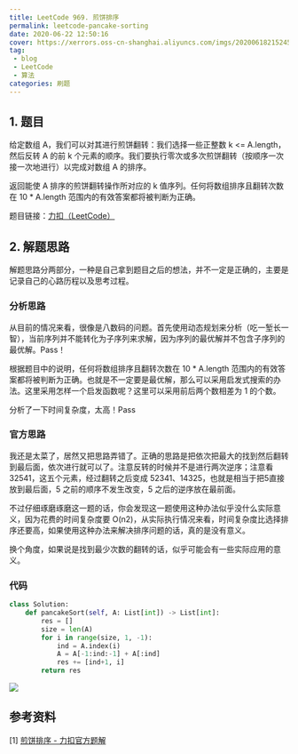 ```yaml
---
title: LeetCode 969. 煎饼排序
permalink: leetcode-pancake-sorting
date: 2020-06-22 12:50:16
cover: https://xerrors.oss-cn-shanghai.aliyuncs.com/imgs/20200618215245.png
tag: 
 - blog
 - LeetCode
 - 算法
categories: 刷题
---
```


## 1. 题目

给定数组 A，我们可以对其进行煎饼翻转：我们选择一些正整数 k <= A.length，然后反转 A 的前 k 个元素的顺序。我们要执行零次或多次煎饼翻转（按顺序一次接一次地进行）以完成对数组 A 的排序。

返回能使 A 排序的煎饼翻转操作所对应的 k 值序列。任何将数组排序且翻转次数在 10 * A.length 范围内的有效答案都将被判断为正确。

题目链接：[力扣（LeetCode）](https://leetcode-cn.com/problems/pancake-sorting)

<!-- more -->

## 2. 解题思路

解题思路分两部分，一种是自己拿到题目之后的想法，并不一定是正确的，主要是记录自己的心路历程以及思考过程。

### 分析思路

从目前的情况来看，很像是八数码的问题。首先使用动态规划来分析（吃一堑长一智），当前序列并不能转化为子序列来求解，因为序列的最优解并不包含子序列的最优解。Pass！

根据题目中的说明，任何将数组排序且翻转次数在 10 * A.length 范围内的有效答案都将被判断为正确。也就是不一定要是最优解，那么可以采用启发式搜索的办法。这里采用怎样一个启发函数呢？这里可以采用前后两个数相差为 1 的个数。

分析了一下时间复杂度，太高！Pass

### 官方思路

我还是太菜了，居然又把思路弄错了。正确的思路是把依次把最大的找到然后翻转到最后面，依次进行就可以了。注意反转的时候并不是进行两次逆序；注意看 32541，这五个元素，经过翻转之后变成 52341、14325，也就是相当于把5直接放到最后面，5 之前的顺序不发生改变，5 之后的逆序放在最前面。

不过仔细琢磨琢磨这一题的话，你会发现这一题使用这种办法似乎没什么实际意义，因为花费的时间复杂度要 O(n2)，从实际执行情况来看，时间复杂度比选择排序还要高，如果使用这种办法来解决排序问题的话，真的是没有意义。

换个角度，如果说是找到最少次数的翻转的话，似乎可能会有一些实际应用的意义。

### 代码

```python
class Solution:
    def pancakeSort(self, A: List[int]) -> List[int]:
        res = []
        size = len(A)
        for i in range(size, 1, -1):
            ind = A.index(i)
            A = A[-1:ind:-1] + A[:ind]
            res += [ind+1, i]
        return res
```

![](https://xerrors.oss-cn-shanghai.aliyuncs.com/imgs/20200622124821.png)

## 参考资料

[1] [煎饼排序 - 力扣官方题解](https://leetcode-cn.com/problems/pancake-sorting/solution/jian-bing-pai-xu-by-leetcode/)